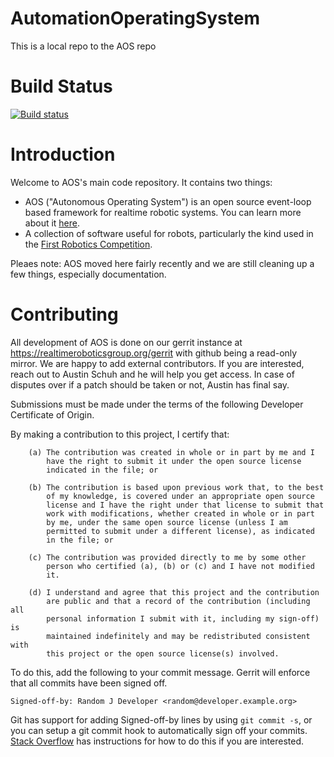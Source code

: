 # AutomationOperatingSystem
This is a local repo to the AOS repo

# Build Status
[![Build status](https://badge.buildkite.com/fcbebde155a2437db2ddd5caf1c6d3d49e8302c621289e337e.svg?branch=main)](https://buildkite.com/realtimeroboticsgroup/ci)

# Introduction

Welcome to AOS's main code repository. It contains two things:
* AOS ("Autonomous Operating System") is an open source event-loop based framework for realtime robotic systems. You can learn more about it [here](documentation/aos/docs/index.md).
* A collection of software useful for robots, particularly the kind used in the [First Robotics Competition](https://www.firstinspires.org/robotics/frc).

Pleaes note: AOS moved here fairly recently and we are still cleaning up a few things, especially documentation.

# Contributing
All development of AOS is done on our gerrit instance at https://realtimeroboticsgroup.org/gerrit with github being a read-only mirror.  We are happy to add external contributors.  If you are interested, reach out to Austin Schuh and he will help you get access.  In case of disputes over if a patch should be taken or not, Austin has final say.

Submissions must be made under the terms of the following Developer Certificate of Origin.

By making a contribution to this project, I certify that:

        (a) The contribution was created in whole or in part by me and I
            have the right to submit it under the open source license
            indicated in the file; or

        (b) The contribution is based upon previous work that, to the best
            of my knowledge, is covered under an appropriate open source
            license and I have the right under that license to submit that
            work with modifications, whether created in whole or in part
            by me, under the same open source license (unless I am
            permitted to submit under a different license), as indicated
            in the file; or

        (c) The contribution was provided directly to me by some other
            person who certified (a), (b) or (c) and I have not modified
            it.

        (d) I understand and agree that this project and the contribution
            are public and that a record of the contribution (including all
            personal information I submit with it, including my sign-off) is
            maintained indefinitely and may be redistributed consistent with
            this project or the open source license(s) involved.

To do this, add the following to your commit message.  Gerrit will enforce that all commits have been signed off.

	Signed-off-by: Random J Developer <random@developer.example.org>

Git has support for adding Signed-off-by lines by using `git commit -s`, or you can setup a git commit hook to automatically sign off your commits.  [Stack Overflow](https://stackoverflow.com/questions/15015894/git-add-signed-off-by-line-using-format-signoff-not-working) has instructions for how to do this if you are interested.
